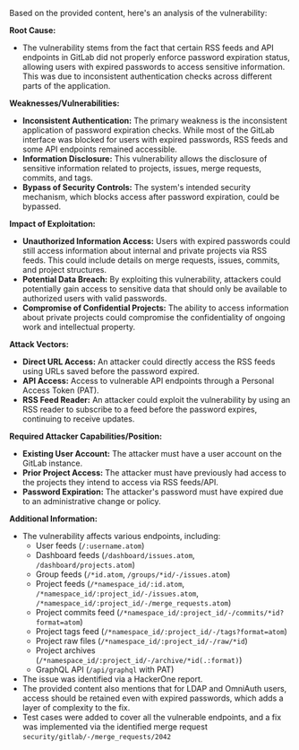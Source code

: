 Based on the provided content, here's an analysis of the vulnerability:

**Root Cause:**

*   The vulnerability stems from the fact that certain RSS feeds and API endpoints in GitLab did not properly enforce password expiration status, allowing users with expired passwords to access sensitive information. This was due to inconsistent authentication checks across different parts of the application.

**Weaknesses/Vulnerabilities:**

*   **Inconsistent Authentication:** The primary weakness is the inconsistent application of password expiration checks. While most of the GitLab interface was blocked for users with expired passwords, RSS feeds and some API endpoints remained accessible.
*   **Information Disclosure:** This vulnerability allows the disclosure of sensitive information related to projects, issues, merge requests, commits, and tags.
*   **Bypass of Security Controls:** The system's intended security mechanism, which blocks access after password expiration, could be bypassed.

**Impact of Exploitation:**

*   **Unauthorized Information Access:** Users with expired passwords could still access information about internal and private projects via RSS feeds. This could include details on merge requests, issues, commits, and project structures.
*   **Potential Data Breach:** By exploiting this vulnerability, attackers could potentially gain access to sensitive data that should only be available to authorized users with valid passwords.
*   **Compromise of Confidential Projects:** The ability to access information about private projects could compromise the confidentiality of ongoing work and intellectual property.

**Attack Vectors:**

*   **Direct URL Access:** An attacker could directly access the RSS feeds using URLs saved before the password expired.
*   **API Access:** Access to vulnerable API endpoints through a Personal Access Token (PAT).
*   **RSS Feed Reader:** An attacker could exploit the vulnerability by using an RSS reader to subscribe to a feed before the password expires, continuing to receive updates.

**Required Attacker Capabilities/Position:**

*   **Existing User Account:** The attacker must have a user account on the GitLab instance.
*   **Prior Project Access:** The attacker must have previously had access to the projects they intend to access via RSS feeds/API.
*   **Password Expiration:** The attacker's password must have expired due to an administrative change or policy.

**Additional Information:**

*   The vulnerability affects various endpoints, including:
    *   User feeds (`/:username.atom`)
    *   Dashboard feeds (`/dashboard/issues.atom`, `/dashboard/projects.atom`)
    *   Group feeds (`/*id.atom`, `/groups/*id/-/issues.atom`)
    *   Project feeds (`/*namespace_id/:id.atom`, `/*namespace_id/:project_id/-/issues.atom`, `/*namespace_id/:project_id/-/merge_requests.atom`)
    *   Project commits feed (`/*namespace_id/:project_id/-/commits/*id?format=atom`)
    *   Project tags feed (`/*namespace_id/:project_id/-/tags?format=atom`)
    *   Project raw files (`/*namespace_id/:project_id/-/raw/*id`)
    *   Project archives (`/*namespace_id/:project_id/-/archive/*id(.:format)`)
    *   GraphQL API (`/api/graphql` with PAT)
*   The issue was identified via a HackerOne report.
*   The provided content also mentions that for LDAP and OmniAuth users, access should be retained even with expired passwords, which adds a layer of complexity to the fix.
*   Test cases were added to cover all the vulnerable endpoints, and a fix was implemented via the identified merge request `security/gitlab/-/merge_requests/2042`